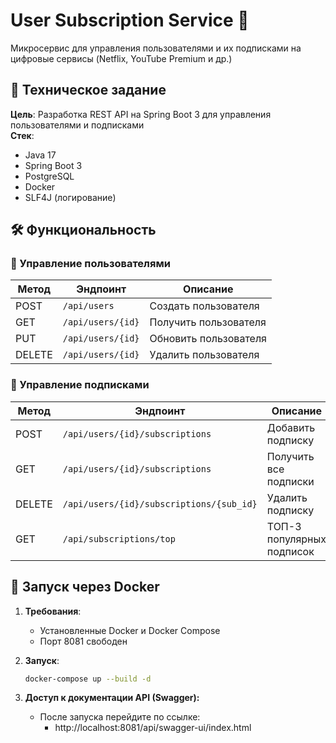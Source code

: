 # User Subscription Service 🚀

Микросервис для управления пользователями и их подписками на цифровые сервисы (Netflix, YouTube Premium и др.)

## 📌 Техническое задание

**Цель**: Разработка REST API на Spring Boot 3 для управления пользователями и подписками  
**Стек**:
- Java 17
- Spring Boot 3
- PostgreSQL
- Docker
- SLF4J (логирование)

## 🛠 Функциональность

### 👥 Управление пользователями
| Метод | Эндпоинт           | Описание                  |
|-------|--------------------|--------------------------|
| POST  | `/api/users`       | Создать пользователя      |
| GET   | `/api/users/{id}`  | Получить пользователя     |
| PUT   | `/api/users/{id}`  | Обновить пользователя     |
| DELETE| `/api/users/{id}`  | Удалить пользователя      |

### 📝 Управление подписками
| Метод | Эндпоинт                                | Описание                     |
|-------|-----------------------------------------|-----------------------------|
| POST  | `/api/users/{id}/subscriptions`         | Добавить подписку            |
| GET   | `/api/users/{id}/subscriptions`         | Получить все подписки        |
| DELETE| `/api/users/{id}/subscriptions/{sub_id}`| Удалить подписку             |
| GET   | `/api/subscriptions/top`                | ТОП-3 популярных подписок    |

## 🐳 Запуск через Docker

1. **Требования**:
    - Установленные Docker и Docker Compose
    - Порт 8081 свободен

2. **Запуск**:
   ```bash
   docker-compose up --build -d
   ```
3. **Доступ к документации API (Swagger):**

    - После запуска перейдите по ссылке:
      - http://localhost:8081/api/swagger-ui/index.html